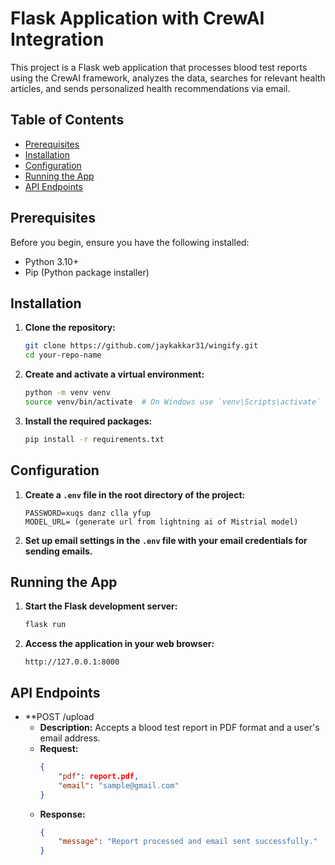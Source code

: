 # Flask Application with CrewAI Integration

This project is a Flask web application that processes blood test reports using the CrewAI framework, analyzes the data, searches for relevant health articles, and sends personalized health recommendations via email.

## Table of Contents
- [Prerequisites](#prerequisites)
- [Installation](#installation)
- [Configuration](#configuration)
- [Running the App](#running-the-app)
- [API Endpoints](#api-endpoints)

## Prerequisites

Before you begin, ensure you have the following installed:
- Python 3.10+
- Pip (Python package installer)

## Installation

1. **Clone the repository:**
    ```bash
    git clone https://github.com/jaykakkar31/wingify.git
    cd your-repo-name
    ```

2. **Create and activate a virtual environment:**
    ```bash
    python -m venv venv
    source venv/bin/activate  # On Windows use `venv\Scripts\activate`
    ```

3. **Install the required packages:**
    ```bash
    pip install -r requirements.txt
    ```



## Configuration

1. **Create a `.env` file in the root directory of the project:**
    ```plaintext
    PASSWORD=xuqs danz clla yfup
    MODEL_URL= (generate url from lightning ai of Mistrial model)
    ```

2. **Set up email settings in the `.env` file with your email credentials for sending emails.**

## Running the App

1. **Start the Flask development server:**
    ```bash
    flask run
    ```

2. **Access the application in your web browser:**
    ```plaintext
    http://127.0.0.1:8000
    ```

## API Endpoints

- **POST /upload
    - **Description:** Accepts a blood test report in PDF format and a user's email address.
    - **Request:** 
        ```json
        {
            "pdf": report.pdf,
            "email": "sample@gmail.com"
        }
        ```
    - **Response:**
        ```json
        {
            "message": "Report processed and email sent successfully."
        }
        ```


